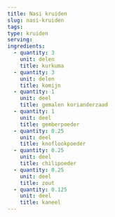 ```yaml
---
title: Nasi kruiden
slug: nasi-kruiden
tags: 
type: kruiden
serving: 
ingredients:
  - quantity: 3
    unit: delen
    title: kurkuma
  - quantity: 3
    unit: delen
    title: komijn
  - quantity: 1  
    unit: deel
    title: gemalen korianderzaad
  - quantity: 1
    unit: deel
    title: gemberpoeder
  - quantity: 0.25
    unit: deel
    title: knoflookpoeder
  - quantity: 0.25
    unit: deel
    title: chilipoeder
  - quantity: 0.25
    unit: deel
    title: zout
  - quantity: 0.125
    unit: deel
    title: kaneel
---
```


